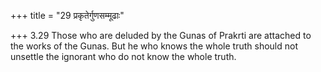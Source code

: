 +++
title = "29 प्रकृतेर्गुणसम्मूढाः"

+++
3.29 Those who are deluded by the Gunas of Prakrti are attached to the
works of the Gunas. But he who knows the whole truth should not unsettle
the ignorant who do not know the whole truth.
